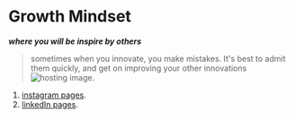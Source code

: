 # Growth Mindset
***where you will be inspire by others***
>sometimes when you innovate, you make mistakes. It's best to admit them quickly, and get on improving your other innovations
![hosting image](https://media-exp1.licdn.com/dms/image/C5622AQE0C61vzdbTQg/feedshare-shrink_800-alternative/0/1611531113721?e=1614211200&v=beta&t=NnWKwyX-h5dfpBM73_wTC0NrRXJ_QaVT9IzWMCDzJQ4).
1. [instagram pages](https://www.instagram.com/thegrowthmindset_/?igshid=1nanxpfs1zxcy).
1. [linkedIn pages](https://www.linkedin.com/company/growthmindsetinternational/posts/?feedView=all).
